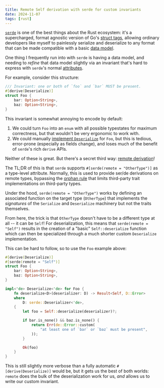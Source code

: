 ```yaml
---
title: Remote Self derivation with serde for custom invariants
date: 2024-11-07
tags: [rust]
---
```


[`serde`] is one of the best things about the Rust ecosystem: it's a supercharged,
format agnostic version of Go's [struct tags], allowing ordinary developers
like myself to painlessly serialize and deserialize to any format that
can be made compatible with a basic [data model].

One thing I frequently run into with `serde` is having a data model,
and needing to *refine* that data model slightly via an invariant
that's hard to express with `serde`'s normal [attributes].

For example, consider this structure:

```rust
/// Invariant: one or both of `foo` and `bar` MUST be present.
#[derive(Deserialize)]
struct Foo {
    bar: Option<String>,
    baz: Option<String>,
}
```

This invariant is somewhat annoying to encode by default:

1. We could turn `Foo` into an `enum` with all possible typestates for maximum
   correctness, but that wouldn't be very ergonomic to work with.
2. We could manually [implement `Deserialize`] for `Foo`, but this is tedious,
   error-prone (especially as fields change), and loses much of the benefit of
   `serde`'s rich `derive` APIs.

Neither of these is great. But there's a secret third way:
[remote derivation]!

The TL;DR of this is that `serde` supports `#[serde(remote = "OtherType")]`
as a type-level attribute. Normally, this is used to provide ser/de derivations
on remote types, bypassing the [orphan rule] that limits third-party
trait implementations on third-party types.

Under the hood, `serde(remote = "OtherType")` works by defining an associated
function on the target type (`OtherType`) that implements the *signatures*
of the `Serialize` and `Deserialize` machinery but not the traits themselves.

From here, the trick is that `OtherType` doesn't have to be a different type
at all -- it can be `Self`! For deserialization, this means that
`serde(remote = "Self")` results in the creation of a "basic"
`Self::deserialize` function which can then be specialized through a
much shorter custom `Deserialize` implementation.

This can be hard to follow, so to use the `Foo` example above:

```rust
#[derive(Deserialize)]
#[serde(remote = "Self")]
struct Foo {
    bar: Option<String>,
    baz: Option<String>,
}

impl<'de> Deserialize<'de> for Foo {
    fn deserialize<D>(deserializer: D) -> Result<Self, D::Error>
    where
        D: serde::Deserializer<'de>,
    {
        let foo = Self::deserialize(deserializer)?;

        if bar.is_none() && baz.is_none() {
            return Err(de::Error::custom(
                "at least one of `bar` or `baz` must be present",
            ));
        }

        Ok(foo)
    }
}
```

This is still slightly more verbose than a fully automatic
`#[derive(Deserialize)]` would be, but it gets us the best of both worlds:
`remote` does the bulk of the deserialization work for us, *and* allows us to
write our custom invariant.

[`serde`]: https://serde.rs

[struct tags]: https://go.dev/ref/spec#Tag

[data model]: https://serde.rs/data-model.html

[attributes]: https://serde.rs/attributes.html

[implement `Deserialize`]: https://serde.rs/impl-deserialize.html

[remote derivation]: https://serde.rs/remote-derive.html

[orphan rule]: https://doc.rust-lang.org/book/ch10-02-traits.html#implementing-a-trait-on-a-type
